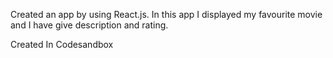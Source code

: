 Created an app by using React.js. In this app I displayed my favourite movie and I have give description and rating.

Created In Codesandbox
